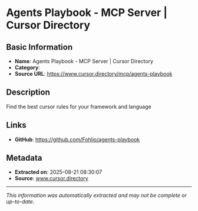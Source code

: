 # Agents Playbook - MCP Server | Cursor Directory

## Basic Information
- **Name**: Agents Playbook - MCP Server | Cursor Directory
- **Category**: 
- **Source URL**: https://www.cursor.directory/mcp/agents-playbook

## Description
Find the best cursor rules for your framework and language

## Links
- **GitHub**: https://github.com/Fohlio/agents-playbook
## Metadata
- **Extracted on**: 2025-08-21 08:30:07
- **Source**: www.cursor.directory

---
*This information was automatically extracted and may not be complete or up-to-date.*
